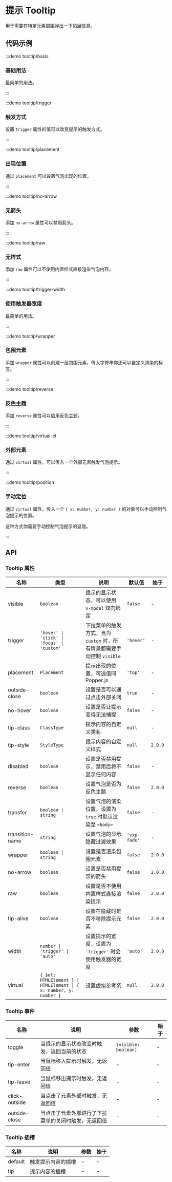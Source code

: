 # 提示 Tooltip

用于需要在特定元素周围弹出一下拓展信息。

## 代码示例

:::demo tooltip/basis

### 基础用法

最简单的用法。

:::

:::demo tooltip/trigger

### 触发方式

设置 `trigger` 属性的值可以改变提示的触发方式。

:::

:::demo tooltip/placement

### 出现位置

通过 `placement` 可以设置气泡出现的位置。

:::

:::demo tooltip/no-arrow

### 无箭头

添加 `no-arrow` 属性可以禁用箭头。

:::

:::demo tooltip/raw

### 无样式

添加 `raw` 属性可以不使用内置样式直接渲染气泡内容。

:::

:::demo tooltip/trigger-width

### 使用触发器宽度

最简单的用法。

:::

:::demo tooltip/wrapper

### 包围元素

添加 `wrapper` 属性可以创建一层包围元素，传入字符串你还可以自定义渲染的标签。

:::

:::demo tooltip/reverse

### 反色主题

添加 `reverse` 属性可以启用反色主题。

:::

:::demo tooltip/virtual-el

### 外部元素

通过 `virtual` 属性，可以传入一个外部元素触发气泡提示。

:::

:::demo tooltip/position

### 手动定位

通过 `virtual` 属性，传入一个 `{ x: number, y: number }` 的对象可以手动控制气泡提示的位置。

这种方式你需要手动控制气泡提示的显隐。

:::

## API

### Tooltip 属性

| 名称            | 类型                                                              | 说明                                                                   | 默认值       | 始于    |
| --------------- | ----------------------------------------------------------------- | ---------------------------------------------------------------------- | ------------ | ------- |
| visible         | `boolean`                                                         | 提示的显示状态，可以使用 `v-model` 双向绑定                            | `false`      | -       |
| trigger         | `'hover' \| 'click' \| 'focus' \| 'custom'`                       | 下拉菜单的触发方式，当为 `custom` 时，所有情景都需要手动控制 `visible` | `'hover'`    | -       |
| placement       | `Placement`                                                       | 提示出现的位置，可选值同 Popper.js                                     | `'top'`      | -       |
| outside-close   | `boolean`                                                         | 设置是否可以通过点击外部关闭                                           | `true`       | -       |
| no-hover        | `boolean`                                                         | 设置是否让提示变得无法捕捉                                             | `false`      | -       |
| tip-class       | `ClassType`                                                       | 提示内容的自定义类名                                                   | `null`       | -       |
| tip-style       | `StyleType`                                                       | 提示内容的自定义样式                                                   | `null`       | `2.0.0` |
| disabled        | `boolean`                                                         | 设置是否禁用提示，禁用后将不显示任何内容                               | `false`      | -       |
| reverse         | `boolean`                                                         | 设置气泡是否为反色主题                                                 | `false`      | `2.0.0` |
| transfer        | `boolean \| string`                                               | 设置气泡的渲染位置，设置为 `true` 时默认渲染至 `<body>`                | `false`      | -       |
| transition-name | `string`                                                          | 设置气泡的显示隐藏过渡效果                                             | `'vxp-fade'` | -       |
| wrapper         | `boolean \| string`                                               | 设置是否渲染包围元素                                                   | `false`      | `2.0.0` |
| no-arrow        | `boolean`                                                         | 设置是否禁用提示的箭头                                                 | `false`      | `2.0.0` |
| raw             | `boolean`                                                         | 设置是否不使用内置样式直接渲染提示                                     | `false`      | `2.0.0` |
| tip-alive       | `boolean`                                                         | 设置在隐藏时是否不移除提示元素                                         | `false`      | `2.0.0` |
| width           | `number \| 'trigger' \| 'auto'`                                   | 设置提示的宽度，设置为 `'trigger'` 时会使用触发器的宽度                | `'auto'`     | `2.0.0` |
| virtual         | `{ $el: HTMLElement } \| HTMLElement \| { x: number, y: number }` | 设置虚拟参考系                                                         | `null`       | `2.0.0` |

### Tooltip 事件

| 名称          | 说明                                                 | 参数                 | 始于 |
| ------------- | ---------------------------------------------------- | -------------------- | ---- |
| toggle        | 当提示的显示状态改变时触发，返回当前的状态           | `(visible: boolean)` | -    |
| tip-enter     | 当鼠标移入提示时触发，无返回值                       | -                    | -    |
| tip-leave     | 当鼠标移出提示时触发，无返回值                       | -                    | -    |
| click-outside | 当点击了元素外部时触发，无返回值                     | -                    | -    |
| outside-close | 当点击了元素外部进行了下拉菜单的关闭时触发，无返回值 | -                    | -    |

### Tooltip 插槽

| 名称    | 说明               | 参数 | 始于 |
| ------- | ------------------ | ---- | ---- |
| default | 触发提示内容的插槽 | -    | -    |
| tip     | 提示内容的插槽     | -    | -    |
